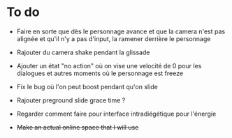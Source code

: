 # To do

- Faire en sorte que dès le personnage avance et que la camera n'est pas alignée et qu'il n'y a pas d'input, la ramener derrière le personnage
- Rajouter du camera shake pendant la glissade
- Ajouter un état "no action" où on vise une velocité de 0 pour les dialogues et autres moments où le personnage est freeze
- Fix le bug où l'on peut boost pendant qu'on slide
- Rajouter preground slide grace time ?
- Regarder comment faire pour interface intradiégétique pour l'énergie

- ~~Make an actual online space that I will use~~